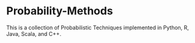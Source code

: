 # Probability-Methods
This is a collection of Probabilistic Techniques implemented in Python, R, Java, Scala, and C++.
